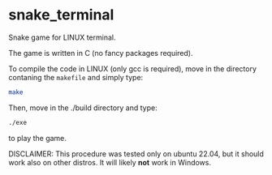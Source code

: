 # snake_terminal

Snake game for LINUX terminal.

The game is written in C (no fancy packages required).

To compile the code in LINUX (only gcc is required), move in the directory contaning the `makefile` and simply type:

```bash
make
```

Then, move in the ./build directory and type:

```bash
./exe
```

to play the game.

DISCLAIMER: This procedure was tested only on ubuntu 22.04, but it should work also on other distros. It will likely **not** work in Windows.
